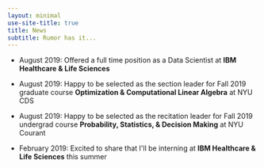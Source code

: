 ```yaml
---
layout: minimal
use-site-title: true
title: News
subtitle: Rumor has it...
---
```


+ August 2019: Offered a full time position as a Data Scientist at **IBM Healthcare & Life Sciences**

+ August 2019: Happy to be selected as the section leader for Fall 2019 graduate course **Optimization & Computational Linear Algebra** at NYU CDS

+ August 2019: Happy to be selected as the recitation leader for Fall 2019 undergrad course **Probability, Statistics, & Decision Making** at NYU Courant

+ February 2019: Excited to share that I'll be interning at **IBM Healthcare & Life Sciences** this summer
